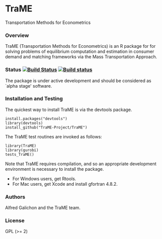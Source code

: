 # TraME

Transportation Methods for Econometrics

### Overview

TraME (Transportation Methods for Econometrics) is an R package for for 
solving problems of equilibrium computation and estimation in consumer 
demand and matching frameworks via the Mass Transportation Approach.

### Status [![Build Status](https://travis-ci.org/TraME-Project/TraME.svg)](https://travis-ci.org/TraME-Project/TraME) [![Build status](https://ci.appveyor.com/api/projects/status/github/TraME-Project/TraME?branch=master)](https://ci.appveyor.com/project/alfredgalichon/trame/branch/master)

The package is under active development and should be considered as
`alpha stage' software.

### Installation and Testing

The quickest way to install TraME is via the devtools package.
```
install.packages("devtools")
library(devtools)
install_github("TraME-Project/TraME")
```
The TraME test routines are invoked as follows:
```
library(TraME)
library(gurobi)
tests_TraME()
```

Note that TraME requires compilation, and so an appropriate development environment is necessary to install the package.
* For Windows users, get Rtools.
* For Mac users, get Xcode and install gfortran 4.8.2.

### Authors

Alfred Galichon and the TraME team.

### License

GPL (>= 2)
